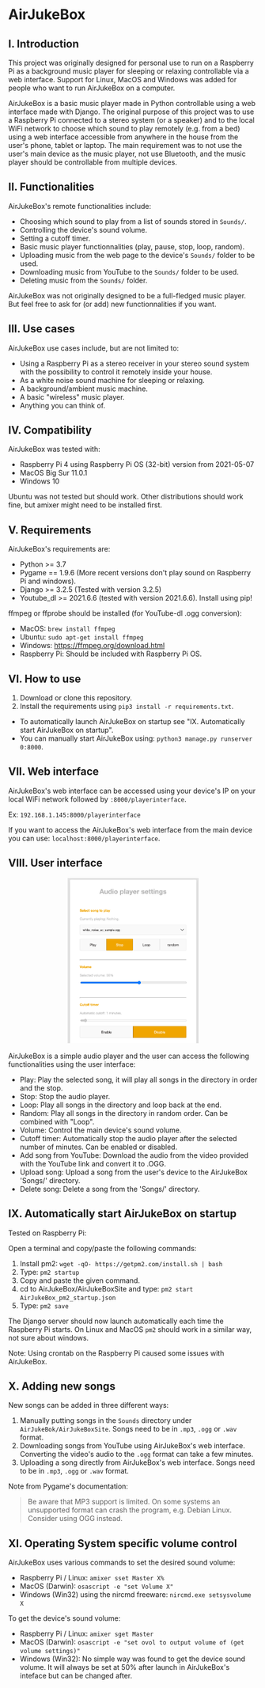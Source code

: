 # AirJukeBox

## I. Introduction

This project was originally designed for personal use to run on a Raspberry Pi as a background music
player for sleeping or relaxing controllable via a web interface. Support for Linux,
MacOS and Windows was added for people who want to run AirJukeBox on a computer.

AirJukeBox is a basic music player made in Python controllable using a web
interface made with Django. The original purpose of this project was to use a
Raspberry Pi connected to a stereo system (or a speaker) and to the local WiFi network to
choose which sound to play remotely (e.g. from a bed) using a web
interface accessible from anywhere in the house from the user's phone, tablet or laptop.
The main requirement was to not use the user's main device as the music player,
not use Bluetooth, and the music player should be controllable from multiple devices.


## II. Functionalities

AirJukeBox's remote functionalities include:
- Choosing which sound to play from a list of sounds stored in `Sounds/`.
- Controlling the device's sound volume.
- Setting a cutoff timer.
- Basic music player functionnalities (play, pause, stop, loop, random).
- Uploading music from the web page to the device's `Sounds/` folder to be used.
- Downloading music from YouTube to the `Sounds/` folder to be used.
- Deleting music from the `Sounds/` folder.

AirJukeBox was not originally designed to be a full-fledged music player. But feel free
to ask for (or add) new functionnalities if you want.


## III. Use cases

AirJukeBox use cases include, but are not limited to:
- Using a Raspberry Pi as a stereo receiver in your stereo sound system with the possibility to control it remotely inside your house.
- As a white noise sound machine for sleeping or relaxing.
- A background/ambient music machine.
- A basic "wireless" music player.
- Anything you can think of.


## IV. Compatibility

AirJukeBox was tested with:
- Raspberry Pi 4 using Raspberry Pi OS (32-bit) version from 2021-05-07
- MacOS Big Sur 11.0.1
- Windows 10

Ubuntu was not tested but should work. Other distributions should work fine, but amixer might need to be installed first.


## V. Requirements

AirJukeBox's requirements are:
- Python >= 3.7
- Pygame == 1.9.6 (More recent versions don't play sound on Raspberry Pi and windows).
- Django >= 3.2.5 (Tested with version 3.2.5)
- Youtube_dl >= 2021.6.6 (tested with version 2021.6.6). Install using pip!

ffmpeg or ffprobe should be installed (for YouTube-dl .ogg conversion):
- MacOS: `brew install ffmpeg`
- Ubuntu: `sudo apt-get install ffmpeg`
- Windows: https://ffmpeg.org/download.html
- Raspberry Pi: Should be included with Raspberry Pi OS.


## VI. How to use

1) Download or clone this repository.
2) Install the requirements using `pip3 install -r requirements.txt`.

- To automatically launch AirJukeBox on startup see "IX. Automatically start AirJukeBox on startup".
- You can manually start AirJukeBox using: `python3 manage.py runserver 0:8000`.


## VII. Web interface

AirJukeBox's web interface can be accessed using your device's IP on your local WiFi network followed by `:8000/playerinterface`.

Ex: `192.168.1.145:8000/playerinterface`

If you want to access the AirJukeBox's web interface from the main device you can use: `localhost:8000/playerinterface`.

## VIII. User interface

<p align="center">
<img
src="https://github.com/vdouet/AirJukeBox/blob/main/img/AirJukeBox_GUI_1.png"
alt="GUI 1" title="GUI 1" width="265" height="334"/>
</p>

AirJukeBox is a simple audio player and the user can access the following functionalities using the user interface:

- Play: Play the selected song, it will play all songs in the directory in order and the stop.
- Stop: Stop the audio player.
- Loop: Play all songs in the directory and loop back at the end.
- Random: Play all songs in the directory in random order. Can be combined with "Loop".
- Volume: Control the main device's sound volume.
- Cutoff timer: Automatically stop the audio player after the selected number of minutes. Can be enabled or disabled.
- Add song from YouTube: Download the audio from the video provided with the YouTube link and convert it to .OGG.
- Upload song: Upload a song from the user's device to the AirJukeBox 'Songs/' directory.
- Delete song: Delete a song from the 'Songs/' directory.


## IX. Automatically start AirJukeBox on startup

Tested on Raspberry Pi:

Open a terminal and copy/paste the following commands:

1) Install pm2: `wget -qO- https://getpm2.com/install.sh | bash`
2) Type: `pm2 startup`
3) Copy and paste the given command.
4) cd to AirJukeBox/AirJukeBoxSite and type: `pm2 start AirJukeBox_pm2_startup.json`
5) Type: `pm2 save`

The Django server should now launch automatically each time the Raspberry Pi starts.
On Linux and MacOS `pm2` should work in a similar way, not sure about windows.

Note: Using crontab on the Raspberry Pi caused some issues with AirJukeBox.


## X. Adding new songs

New songs can be added in three different ways:

1) Manually putting songs in the `Sounds` directory under `AirJukeBok/AirJukeBoxSite`. Songs need to be in `.mp3`, `.ogg` or `.wav` format.
2) Downloading songs from YouTube using AirJukeBox's web interface. Converting the video's audio to the `.ogg` format can take a few minutes.
3) Uploading a song directly from AirJukeBox's web interface. Songs need to be in `.mp3`, `.ogg` or `.wav` format.

Note from Pygame's documentation:
> Be aware that MP3 support is limited. On some systems an unsupported format can crash the program, e.g. Debian Linux. Consider using OGG instead.


## XI. Operating System specific volume control

AirJukeBox uses various commands to set the desired sound volume:

- Raspberry Pi / Linux: `amixer sset Master X%`
- MacOS (Darwin): `osascript -e "set Volume X"`
- Windows (Win32) using the nircmd freeware: `nircmd.exe setsysvolume X`

To get the device's sound volume:

- Raspberry Pi / Linux: `amixer sget Master`
- MacOS (Darwin): `osascript -e "set ovol to output volume of (get volume settings)"`
- Windows (Win32): No simple way was found to get the device sound volume. It will always be set at 50% after launch in AirJukeBox's inteface but can be changed after.

